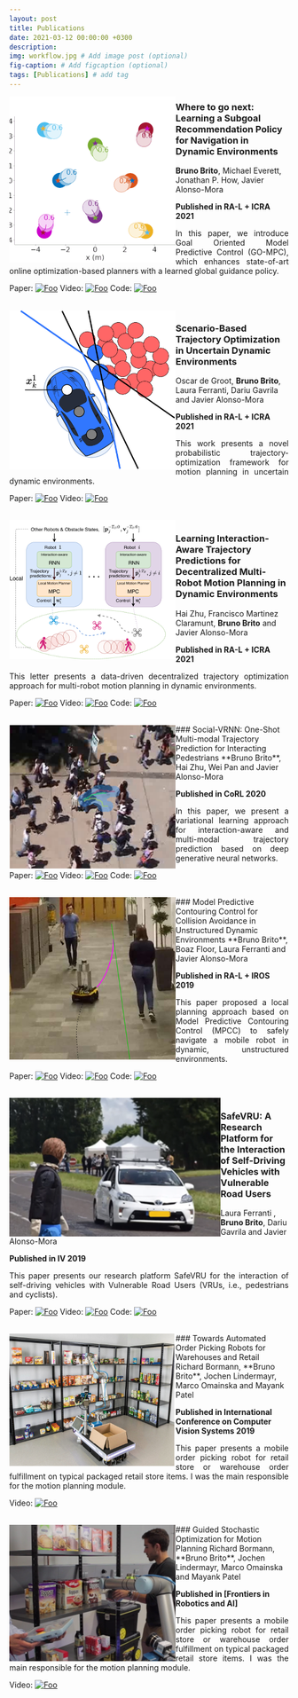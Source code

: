 ```yaml
---
layout: post
title: Publications
date: 2021-03-12 00:00:00 +0300
description:
img: workflow.jpg # Add image post (optional)
fig-caption: # Add figcaption (optional)
tags: [Publications] # add tag
---
```


<img style="float: left;" src="/assets/img/go_mpc.gif">

### Where to go next: Learning a Subgoal Recommendation Policy for Navigation in Dynamic Environments
**Bruno Brito**, Michael Everett, Jonathan P. How, Javier Alonso-Mora

**Published in RA-L + ICRA 2021**

<div style="text-align: justify"> In this paper, we introduce Goal Oriented Model Predictive Control (GO-MPC), which enhances state-of-art online optimization-based planners with a learned global guidance policy.
 </div>

Paper: <a href="https://arxiv.org/pdf/2102.13073.pdf" rel="some text">![Foo]({{site.baseurl">}}/assets/img/paper.png)</a>
Video: <a href="https://www.youtube.com/watch?v=sZBbWMnwle8" rel="some text">![Foo]({{site.baseurl">}}/assets/img/youtube_icon.png)</a>
Code: <a href="https://github.com/tud-amr/go-mpc" rel="some text">![Foo]({{site.baseurl">}}/assets/img/GitHub-Mark-32px.png)</a>

<br />
<img style="float: left;" src="/assets/img/method_4.png">

### Scenario-Based Trajectory Optimization in Uncertain Dynamic Environments
Oscar de Groot, **Bruno Brito**, Laura Ferranti, Dariu Gavrila and Javier Alonso-Mora

**Published in RA-L + ICRA 2021**

<div style="text-align: justify"> This work presents a novel probabilistic trajectory-optimization framework for motion planning in uncertain dynamic environments.
 </div>

Paper: <a href="" rel="some text">![Foo]({{site.baseurl">}}/assets/img/paper.png)</a>
Video: <a href="" rel="some text">![Foo]({{site.baseurl">}}/assets/img/youtube_icon.png)</a>

<br />
<img style="float: left;" src="/assets/img/method_overview.png">

### Learning Interaction-Aware Trajectory Predictions for Decentralized Multi-Robot Motion Planning in Dynamic Environments
Hai Zhu, Francisco Martinez Claramunt, **Bruno Brito** and Javier Alonso-Mora

**Published in RA-L + ICRA 2021**

<div style="text-align: justify"> This letter presents a data-driven decentralized trajectory optimization approach for multi-robot motion planning in dynamic environments.
 </div>

Paper: <a href="https://arxiv.org/abs/2102.05382" rel="some text">![Foo]({{site.baseurl">}}/assets/img/paper.png)</a>
Video: <a href="https://www.youtube.com/watch?v=i8HRGeOmcH4" rel="some text">![Foo]({{site.baseurl">}}/assets/img/youtube_icon.png)</a>
Code: <a href="https://github.com/tud-amr/mrca-mav" rel="some text">![Foo]({{site.baseurl">}}/assets/img/GitHub-Mark-32px.png)</a>

<br />
<img style="float: left;" src="/assets/img/real2.png">
### Social-VRNN: One-Shot Multi-modal Trajectory Prediction for Interacting Pedestrians
**Bruno Brito**, Hai Zhu, Wei Pan and Javier Alonso-Mora

**Published in CoRL 2020**

<div style="text-align: justify"> In this paper, we present a variational learning approach for interaction-aware and multi-modal trajectory prediction based on deep generative neural networks.
 </div>

Paper: <a href="https://arxiv.org/pdf/2010.09056.pdf" rel="some text">![Foo]({{site.baseurl">}}/assets/img/paper.png)</a>
Video: <a href="https://www.youtube.com/watch?v=tBr5v7TXyG0" rel="some text">![Foo]({{site.baseurl">}}/assets/img/youtube_icon.png)</a>
Code: <a href="https://github.com/tud-amr/social_vrnn" rel="some text">![Foo]({{site.baseurl">}}/assets/img/GitHub-Mark-32px.png)</a>

<br />
<img style="float: left;" src="/assets/img/lmpcc.png">
### Model Predictive Contouring Control for Collision Avoidance in Unstructured Dynamic Environments
**Bruno Brito**, Boaz Floor, Laura Ferranti and Javier Alonso-Mora

**Published in RA-L + IROS 2019**

<div style="text-align: justify"> This paper proposed a local planning approach based on Model Predictive Contouring Control (MPCC) to safely navigate a mobile robot in dynamic, unstructured environments.
 </div>

Paper: <a href="https://ieeexplore.ieee.org/document/8768044" rel="some text">![Foo]({{site.baseurl">}}/assets/img/paper.png)</a>
Video: <a href="https://youtu.be/2ulhqQIXFqQ" rel="some text">![Foo]({{site.baseurl">}}/assets/img/youtube_icon.png)</a>
Code: <a href="https://github.com/tud-cor/amr-lmpcc" rel="some text">![Foo]({{site.baseurl">}}/assets/img/GitHub-Mark-32px.png)</a>

<br />
<img style="float: left;" src="/assets/img/iv_2019.png">

### SafeVRU: A Research Platform for the Interaction of Self-Driving Vehicles with Vulnerable Road Users
Laura Ferranti , **Bruno Brito**, Dariu Gavrila and Javier Alonso-Mora

**Published in IV 2019**

<div style="text-align: justify"> This paper presents our research platform SafeVRU for the interaction of self-driving vehicles with Vulnerable Road Users (VRUs, i.e., pedestrians and cyclists).
 </div>

Paper: <a href="https://ieeexplore.ieee.org/document/8813899" rel="some text">![Foo]({{site.baseurl">}}/assets/img/paper.png)</a>
Video: <a href="https://youtu.be/InAEqTGyEA" rel="some text">![Foo]({{site.baseurl">}}/assets/img/youtube_icon.png)</a>
Code: <a href="https://github.com/tud-cor/amr-lmpcc" rel="some text">![Foo]({{site.baseurl">}}/assets/img/GitHub-Mark-32px.png)</a>

<br />
<img style="float: left;" src="/assets/img/order_picking.png">
### Towards Automated Order Picking Robots for Warehouses and Retail
Richard Bormann, **Bruno Brito**, Jochen Lindermayr, Marco Omainska and Mayank Patel

**Published in International Conference on Computer Vision Systems 2019**

<div style="text-align: justify"> This paper presents a mobile order picking robot for retail store or warehouse order fulfillment on typical packaged retail store items. I was the main responsible for the motion planning module.
 </div>

Video: <a href="https://youtu.be/InAEqTGyEA" rel="some text">![Foo]({{site.baseurl">}}/assets/img/youtube_icon.png)</a>

<br />
<img style="float: left;" src="/assets/img/gstomp.png">
### Guided Stochastic Optimization for Motion Planning
Richard Bormann, **Bruno Brito**, Jochen Lindermayr, Marco Omainska and Mayank Patel

**Published in [Frontiers in Robotics and AI]**

<div style="text-align: justify"> This paper presents a mobile order picking robot for retail store or warehouse order fulfillment on typical packaged retail store items. I was the main responsible for the motion planning module.
 </div>

Video: <a href="https://youtu.be/cQAUObVFzeU" rel="some text">![Foo]({{site.baseurl">}}/assets/img/youtube_icon.png)</a>
